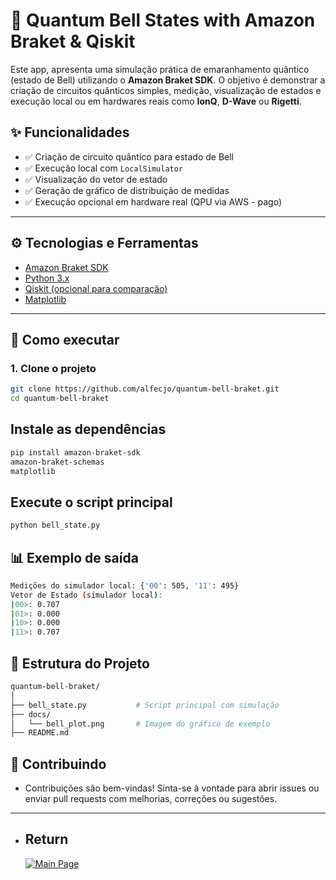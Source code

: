 # 🧠 Quantum Bell States with Amazon Braket & Qiskit

Este app, apresenta uma simulação prática de emaranhamento quântico (estado de Bell) utilizando o **Amazon Braket SDK**. O objetivo é demonstrar a criação de circuitos quânticos simples, medição, visualização de estados e execução local ou em hardwares reais como **IonQ**, **D-Wave** ou **Rigetti**.

## ✨ Funcionalidades

- ✅ Criação de circuito quântico para estado de Bell
- ✅ Execução local com `LocalSimulator`
- ✅ Visualização do vetor de estado
- ✅ Geração de gráfico de distribuição de medidas
- ✅ Execução opcional em hardware real (QPU via AWS - pago)

---

## ⚙️ Tecnologias e Ferramentas

- [Amazon Braket SDK](https://docs.aws.amazon.com/braket/)
- [Python 3.x](https://www.python.org/)
- [Qiskit (opcional para comparação)](https://qiskit.org/)
- [Matplotlib](https://matplotlib.org/)

---

## 🚀 Como executar

### 1. Clone o projeto

```bash
git clone https://github.com/alfecjo/quantum-bell-braket.git
cd quantum-bell-braket
```

## Instale as dependências

```bash
pip install amazon-braket-sdk
amazon-braket-schemas
matplotlib
```

## Execute o script principal
```bash
python bell_state.py
```
## 📊 Exemplo de saída

```bash
Medições do simulador local: {'00': 505, '11': 495}
Vetor de Estado (simulador local):
|00>: 0.707
|01>: 0.000
|10>: 0.000
|11>: 0.707
```

## 📁 Estrutura do Projeto

```bash
quantum-bell-braket/
│
├── bell_state.py           # Script principal com simulação
├── docs/
│   └── bell_plot.png       # Imagem do gráfico de exemplo
├── README.md
```

## 🤝 Contribuindo

- Contribuições são bem-vindas! Sinta-se à vontade para abrir issues ou enviar pull requests com melhorias, correções ou sugestões.

---

- ## Return
  [![Main Page](https://img.shields.io/badge/Main-Page?style=for-the-badge&logo=github&logoColor=white)](https://github.com/alfecjo)
